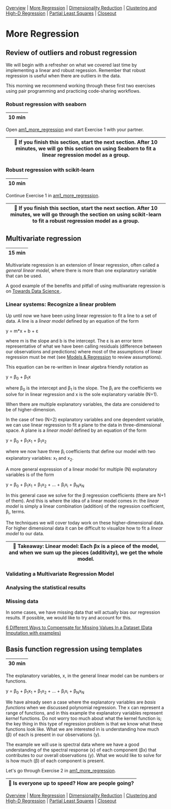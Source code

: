 [Overview](./00_overview.md) |
[More Regression](./01_regression.md) |
[Dimensionality Reduction](./02_dimreduction.md) |
[Clustering and High-D Regression](./03_clusteringAndHigherD.md) |
[Partial Least Squares](./04_PLS.md)  |
[Closeout](./05_closeout.md)

# More Regression

## Review of outliers and robust regression

We will begin with a refresher on what we covered last time by implementing a linear and robust regession. Remember that robust regression is useful when there are outliers in the data.

This morning we recommend working through these first two exercises using pair programming and practicing code-sharing workflows.

### Robust regression with seaborn

| 10 min |
| ------ |

Open [am1_more_regression](../notebooks/am1_more_regression.ipynb) and start Exercise 1 with your partner. 

| :triangular_flag_on_post: If you finish this section, start the next section. After 10 minutes, we will go this section on using Seaborn to fit a linear regression model as a group.|
| ------------------------------------------------------------ |


### Robust regression with scikit-learn

| 10 min |
| ------ |

Continue Exercise 1 in [am1_more_regression](../notebooks/am1_more_regression.ipynb).

| :triangular_flag_on_post: If you finish this section, start the next section. After 10 minutes, we will go through the section on using scikit-learn to fit a robust regression model as a group. |
| ------------------------------------------------------------ |



## Multivariate regression

| 15 min |
| ------ |

Multivariate regression is an extension of linear regression, often called a *general linear model*, where there is more than one explanatory variable that can be used.

A good example of the benefits and pitfall of using multivariate regression is on [Towards Data Science ](https://towardsdatascience.com/data-science-simplified-part-5-multivariate-regression-models-7684b0489015).

### Linear systems: Recognize a linear problem

Up until now we have been using linear regression to fit a line to a set of data. A line is a *linear model* defined by an equation of the form

y = m*x + b + &epsilon;

where m is the slope and b is the intercept. The &epsilon; is an error term representative of what we have been calling residuals (difference between our observations and predictions) where most of the assumptions of linear regression must be met (see [Models & Regression](../../05-simple-predictions/program/01_modelsregression.md) to review assumptions).


This equation can be re-written in linear algebra friendly notation as

y = &beta;<sub>0</sub> + &beta;<sub>1</sub>x

where &beta;<sub>0</sub>  is the intercept and &beta;<sub>1</sub> is the slope. The &beta;<sub>i</sub> are the coefficients we solve for in linear regression and x is the sole explanatory variable (N=1).
 
 When there are multiple explanatory variables, the data are considered to be of higher-dimension.

In the case of two (N=2) explanatory variables and one dependent variable, we can use linear regression to fit a plane to the data in three-dimensional space. A plane is a *linear model* defined by an equation of the form

y = &beta;<sub>0</sub> + &beta;<sub>1</sub>x<sub>1</sub> + &beta;<sub>1</sub>x<sub>2</sub>

where we now have three &beta;<sub>i</sub> coefficients that define our model with two explanatory variables: x<sub>1</sub> and x<sub>2</sub>.

 A more general expression of a linear model for multiple (N) explanatory variables is of the form

y = &beta;<sub>0</sub> + &beta;<sub>1</sub>x<sub>1</sub> + &beta;<sub>1</sub>x<sub>2</sub> + ... + &beta;<sub>i</sub>x<sub>i</sub> + &beta;<sub>N</sub>x<sub>N</sub>

In this general case we solve for the &beta; regression coefficients (there are N+1 of them). And this is where the idea of a linear model comes in: the *linear model* is simply a linear combination (addition) of the regression coefficient, &beta;<sub>i</sub>, terms.

The techniques we will cover today work on these higher-dimensional data. For higher dimensional data it can be difficult to visualize how to fit a *linear model* to our data.

| :triangular_flag_on_post: Takeaway: Linear model: Each &beta;x is a piece of the model, and when we sum up the pieces (additivity), we get the whole model. |
| ------------------------------------------------------------ |


### Validating a Multivariate Regression Model

### Analysing the statistical results

### Missing data

In some cases, we have missing data that will actually bias our regression results. If possible, we would like to try and account for this.

[6 Different Ways to Compensate for Missing Values In a Dataset (Data Imputation with examples)](https://towardsdatascience.com/6-different-ways-to-compensate-for-missing-values-data-imputation-with-examples-6022d9ca0779)

## Basis function regression using templates

| 30 min |
| ------ |

The explanatory variables, x, in the general linear model can be numbers or functions.

y = &beta;<sub>0</sub> + &beta;<sub>1</sub>x<sub>1</sub> + &beta;<sub>1</sub>x<sub>2</sub> + ... + &beta;<sub>i</sub>x<sub>i</sub> + &beta;<sub>N</sub>x<sub>N</sub>

We have already seen a case where the explanatory variables are *basis functions* when we discussed polynomial regression. The x can represent a range of functions, and in this example the explanatory variables represent *kernel* functions. Do not worry too much about what the kernel function is; the key thing in this type of regression problem is that we know what these functions look like.  What we are interested in is understanding how much (&beta;) of each is present in our observations (y).

The example we will use is spectral data where we have a good understanding of the spectral response (x) of each component (&beta;x) that contributes to our overall observations (y). What we would like to solve for is how much (&beta;) of each component is present.

Let's go through Exercise 2 in [am1_more_regression]((../notebooks/am1_more_regression.ipynb)).

| :triangular_flag_on_post: Is everyone up to speed? How are people going? |
| ------------------------------------------------------------------------ |

[Overview](./00_overview.md) |
[More Regression](./01_regression.md) |
[Dimensionality Reduction](./02_dimreduction.md) |
[Clustering and High-D Regression](./03_clusteringAndHigherD.md) |
[Partial Least Squares](./04_PLS.md)  |
[Closeout](./05_closeout.md)

